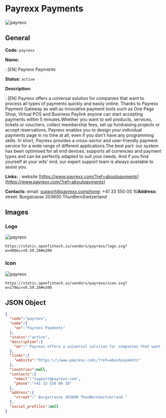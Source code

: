 
# Payrexx Payments 
![payrexx](https://static.openfintech.io/vendors/payrexx/logo.svg?w=400&c=v0.59.26#w200)  

## General 
 
**Code:** `payrexx` 
 
**Name:** 
 
:	[EN] Payrexx Payments 
 
**Status:** `active` 
 
**Description:** 
 
: [EN]  Payrexx offers a universal solution for companies that want to process all types of payments quickly and easily online. Thanks to Payrexx Payment Gateway as well as innovative payment tools such as One Page Shop, Virtual POS and Business Paylink anyone can start accepting payments within 5 minutes.Whether you want to sell products, services, tickets or vouchers, collect membership fees, set up fundraising projects or accept reservations, Payrexx enables you to design your individual payments page in no time at all, even if you don't have any programming skills. In short, Payrexx provides a cross-sector and user-friendly payment service for a wide range of different applications.The best part: our system has been optimised for all end devices, supports all currencies and payment types and can be perfectly adapted to suit your needs. And if you find yourself at your wits' end, our expert support team is always available to assist you.  
 
**Links:** 
: website [https://www.payrexx.com/?ref=aboutpayments](https://www.payrexx.com/?ref=aboutpayments) 
 
**Contacts:** 
email: support@payrexx.comphone: +41 33 550 00 10**Address:** 
street:  Burgstrasse 203600 ThunBernSwitzerland  

## Images 

### Logo 
 
![payrexx](https://static.openfintech.io/vendors/payrexx/logo.svg?w=400&c=v0.59.26#w200)  

```
https://static.openfintech.io/vendors/payrexx/logo.svg?w=400&c=v0.59.26#w200
```  

### Icon 
 
![payrexx](https://static.openfintech.io/vendors/payrexx/icon.svg?w=278&c=v0.59.26#w100)  

```
https://static.openfintech.io/vendors/payrexx/icon.svg?w=278&c=v0.59.26#w100
```  

## JSON Object 

```json
{
  "code":"payrexx",
  "name":{
    "en":"Payrexx Payments"
  },
  "status":"active",
  "description":{
    "en":" Payrexx offers a universal solution for companies that want to process all types of payments quickly and easily online. Thanks to Payrexx Payment Gateway as well as innovative payment tools such as One Page Shop, Virtual POS and Business Paylink anyone can start accepting payments within 5 minutes.Whether you want to sell products, services, tickets or vouchers, collect membership fees, set up fundraising projects or accept reservations, Payrexx enables you to design your individual payments page in no time at all, even if you don't have any programming skills. In short, Payrexx provides a cross-sector and user-friendly payment service for a wide range of different applications.The best part: our system has been optimised for all end devices, supports all currencies and payment types and can be perfectly adapted to suit your needs. And if you find yourself at your wits' end, our expert support team is always available to assist you. "
  },
  "links":{
    "website":"https:\/\/www.payrexx.com\/?ref=aboutpayments"
  },
  "countries":null,
  "contacts":{
    "email":"support@payrexx.com",
    "phone":"+41 33 550 00 10"
  },
  "address":{
    "street":" Burgstrasse 203600 ThunBernSwitzerland "
  },
  "social_profiles":null
}
```  
